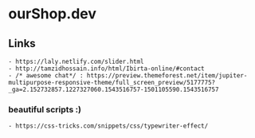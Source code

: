 # ourShop.dev

## Links 
    - https://laly.netlify.com/slider.html
    - http://tamzidhossain.info/html/Ibirta-online/#contact
    - /* awesome chat*/ : https://preview.themeforest.net/item/jupiter-multipurpose-responsive-theme/full_screen_preview/5177775?_ga=2.152732857.1227327060.1543516757-1501105590.1543516757


### beautiful scripts :)
    - https://css-tricks.com/snippets/css/typewriter-effect/